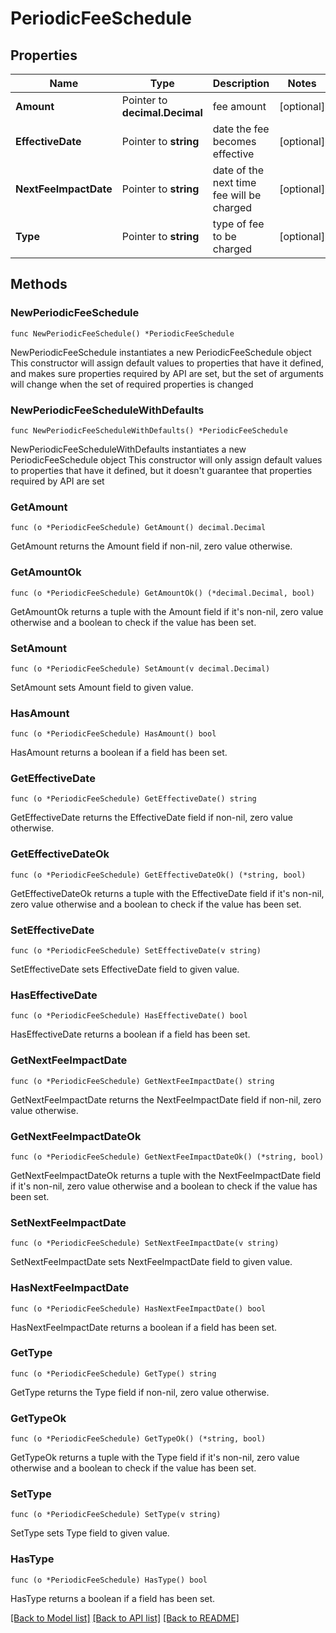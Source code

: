 # PeriodicFeeSchedule

## Properties

Name | Type | Description | Notes
------------ | ------------- | ------------- | -------------
**Amount** | Pointer to **decimal.Decimal** | fee amount | [optional] 
**EffectiveDate** | Pointer to **string** | date the fee becomes effective | [optional] 
**NextFeeImpactDate** | Pointer to **string** | date of the next time fee will be charged | [optional] 
**Type** | Pointer to **string** | type of fee to be charged | [optional] 

## Methods

### NewPeriodicFeeSchedule

`func NewPeriodicFeeSchedule() *PeriodicFeeSchedule`

NewPeriodicFeeSchedule instantiates a new PeriodicFeeSchedule object
This constructor will assign default values to properties that have it defined,
and makes sure properties required by API are set, but the set of arguments
will change when the set of required properties is changed

### NewPeriodicFeeScheduleWithDefaults

`func NewPeriodicFeeScheduleWithDefaults() *PeriodicFeeSchedule`

NewPeriodicFeeScheduleWithDefaults instantiates a new PeriodicFeeSchedule object
This constructor will only assign default values to properties that have it defined,
but it doesn't guarantee that properties required by API are set

### GetAmount

`func (o *PeriodicFeeSchedule) GetAmount() decimal.Decimal`

GetAmount returns the Amount field if non-nil, zero value otherwise.

### GetAmountOk

`func (o *PeriodicFeeSchedule) GetAmountOk() (*decimal.Decimal, bool)`

GetAmountOk returns a tuple with the Amount field if it's non-nil, zero value otherwise
and a boolean to check if the value has been set.

### SetAmount

`func (o *PeriodicFeeSchedule) SetAmount(v decimal.Decimal)`

SetAmount sets Amount field to given value.

### HasAmount

`func (o *PeriodicFeeSchedule) HasAmount() bool`

HasAmount returns a boolean if a field has been set.

### GetEffectiveDate

`func (o *PeriodicFeeSchedule) GetEffectiveDate() string`

GetEffectiveDate returns the EffectiveDate field if non-nil, zero value otherwise.

### GetEffectiveDateOk

`func (o *PeriodicFeeSchedule) GetEffectiveDateOk() (*string, bool)`

GetEffectiveDateOk returns a tuple with the EffectiveDate field if it's non-nil, zero value otherwise
and a boolean to check if the value has been set.

### SetEffectiveDate

`func (o *PeriodicFeeSchedule) SetEffectiveDate(v string)`

SetEffectiveDate sets EffectiveDate field to given value.

### HasEffectiveDate

`func (o *PeriodicFeeSchedule) HasEffectiveDate() bool`

HasEffectiveDate returns a boolean if a field has been set.

### GetNextFeeImpactDate

`func (o *PeriodicFeeSchedule) GetNextFeeImpactDate() string`

GetNextFeeImpactDate returns the NextFeeImpactDate field if non-nil, zero value otherwise.

### GetNextFeeImpactDateOk

`func (o *PeriodicFeeSchedule) GetNextFeeImpactDateOk() (*string, bool)`

GetNextFeeImpactDateOk returns a tuple with the NextFeeImpactDate field if it's non-nil, zero value otherwise
and a boolean to check if the value has been set.

### SetNextFeeImpactDate

`func (o *PeriodicFeeSchedule) SetNextFeeImpactDate(v string)`

SetNextFeeImpactDate sets NextFeeImpactDate field to given value.

### HasNextFeeImpactDate

`func (o *PeriodicFeeSchedule) HasNextFeeImpactDate() bool`

HasNextFeeImpactDate returns a boolean if a field has been set.

### GetType

`func (o *PeriodicFeeSchedule) GetType() string`

GetType returns the Type field if non-nil, zero value otherwise.

### GetTypeOk

`func (o *PeriodicFeeSchedule) GetTypeOk() (*string, bool)`

GetTypeOk returns a tuple with the Type field if it's non-nil, zero value otherwise
and a boolean to check if the value has been set.

### SetType

`func (o *PeriodicFeeSchedule) SetType(v string)`

SetType sets Type field to given value.

### HasType

`func (o *PeriodicFeeSchedule) HasType() bool`

HasType returns a boolean if a field has been set.


[[Back to Model list]](../README.md#documentation-for-models) [[Back to API list]](../README.md#documentation-for-api-endpoints) [[Back to README]](../README.md)


